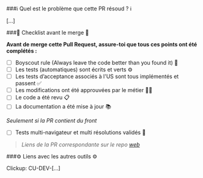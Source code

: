###ℹ️ Quel est le problème que cette PR résoud ? ℹ️

[...]

###📜 Checklist avant le merge 📜

**Avant de merge cette Pull Request, assure-toi que tous ces points ont été complétés :**

- [ ] Boyscout rule (Always leave the code better than you found it) 🌲
- [ ] Les tests (automatiques) sont écrits et verts ⚙️
- [ ] Les tests d’acceptance associés à l'US sont tous implémentés et passent ✅
- [ ] Les modifications ont été approuvées par le métier 🧑‍💻
- [ ] Le code a été revu 📋
- [ ] La documentation a été mise à jour 📚

_Seulement si la PR contient du front_
- [ ] Tests multi-navigateur et multi résolutions validés 🎨
> _Liens de la PR correspondante sur le repo [web](https://github.com/epicery/web)_


###⚙️ Liens avec les autres outils ⚙️

Clickup: CU-DEV-[...]
